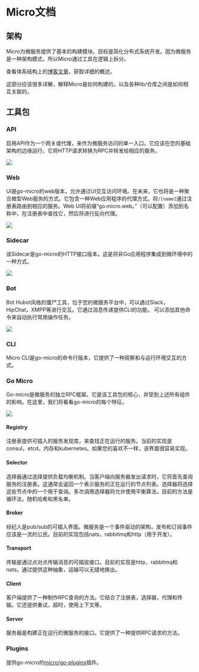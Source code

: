 # Micro文档

## 架构
Micro为微服务提供了基本的构建模块。目标是简化分布式系统开发。因为微服务是一种架构模式，所以Micro通过工具在逻辑上拆分。

查看体系结构上的[博客文章](https://micro.mu/blog/2016/04/18/micro-architecture.html)，获取详细的概述。

这部分应该很多详解，解释Micro是如何构建的，以及各种lib/仓库之间是如何相互关联的。

## 工具包

### API
启用API作为一个网关或代理，来作为微服务访问的单一入口。它应该在您的基础架构的边缘运行。它将HTTP请求转换为RPC并转发给相应的服务。

![](api.png)

### Web
UI是go-micro的web版本，允许通过UI交互访问环境。在未来，它也将是一种聚合微型Web服务的方式。它包含一种Web应用程序的代理方式。将`/[name]`通过注册表路由到相应的服务。Web UI将前缀“go.micro.web。”（可以配置）添加到名称中，在注册表中查找它，然后将进行反向代理。

![](web.png)

### Sidecar
该Sidecar是go-micro的HTTP接口版本。这是将非Go应用程序集成到微环境中的一种方式。

![](car.png)

### Bot
Bot Hubot风格的僵尸工具，位于您的微服务平台中，可以通过Slack，HipChat，XMPP等进行交互。它通过消息传递提供CLI的功能。 可以添加其他命令来自动执行常用操作任务。

![](bot.png)

### CLI
Micro CLI是go-micro的命令行版本，它提供了一种观察和与运行环境交互的方式。

### Go Micro

Go-micro是微服务的独立RPC框架。它是该工具包的核心，并受到上述所有组件的影响。在这里，我们将看看go-micro的每个特征。

![](go-micro.png)

#### Registry
注册表提供可插入的服务发现库，来查找正在运行的服务。当前的实现是consul，etcd，内存和kubernetes。如果您的喜欢不一样，该界面很容易实现。

#### Selector
选择器通过选择提供负载均衡机制。当客户端向服务器发出请求时，它将首先查询服务的注册表。这通常会返回一个表示服务的正在运行的节点列表。选择器将选择这些节点中的一个用于查询。多次调用选择器将允许使用平衡算法。目前的方法是循环法，随机哈希和黑名单。

#### Broker
经纪人是pub/sub的可插入界面。微服务是一个事件驱动的架构，发布和订阅事件应该是一流的公民。目前的实现包括nats，rabbitmq和http（用于开发）。

#### Transport
传输是通过点对点传输消息的可插拔接口。目前的实现是http，rabbitmq和nats。通过提供这种抽象，运输可以无缝地换出。

#### Client
客户端提供了一种制作RPC查询的方法。它结合了注册表，选择器，代理和传输。它还提供重试，超时，使用上下文等。

#### Server
服务器是构建正在运行的微服务的接口。它提供了一种提供RPC请求的方法。

### Plugins
提供go-micro的[micro/go-plugins](https://github.com/micro/go-plugins)插件。